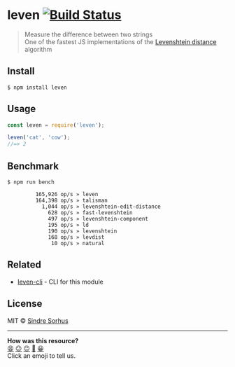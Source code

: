 # leven [![Build Status](https://travis-ci.org/sindresorhus/leven.svg?branch=master)](https://travis-ci.org/sindresorhus/leven)

> Measure the difference between two strings<br>
> One of the fastest JS implementations of the [Levenshtein distance](https://en.wikipedia.org/wiki/Levenshtein_distance) algorithm


## Install

```
$ npm install leven
```


## Usage

```js
const leven = require('leven');

leven('cat', 'cow');
//=> 2
```


## Benchmark

```
$ npm run bench
```

```
         165,926 op/s » leven
         164,398 op/s » talisman
           1,044 op/s » levenshtein-edit-distance
             628 op/s » fast-levenshtein
             497 op/s » levenshtein-component
             195 op/s » ld
             190 op/s » levenshtein
             168 op/s » levdist
              10 op/s » natural
```


## Related

- [leven-cli](https://github.com/sindresorhus/leven-cli) - CLI for this module


## License

MIT © [Sindre Sorhus](https://sindresorhus.com)


<!-- BEGIN GENERATED SECTION DO NOT EDIT -->

---

**How was this resource?**  
[😫](https://airtable.com/shrUJ3t7KLMqVRFKR?prefill_Repository=makersacademy/javascript-web-applications&prefill_File=resources/example-4/node_modules/leven/readme.md&prefill_Sentiment=😫) [😕](https://airtable.com/shrUJ3t7KLMqVRFKR?prefill_Repository=makersacademy/javascript-web-applications&prefill_File=resources/example-4/node_modules/leven/readme.md&prefill_Sentiment=😕) [😐](https://airtable.com/shrUJ3t7KLMqVRFKR?prefill_Repository=makersacademy/javascript-web-applications&prefill_File=resources/example-4/node_modules/leven/readme.md&prefill_Sentiment=😐) [🙂](https://airtable.com/shrUJ3t7KLMqVRFKR?prefill_Repository=makersacademy/javascript-web-applications&prefill_File=resources/example-4/node_modules/leven/readme.md&prefill_Sentiment=🙂) [😀](https://airtable.com/shrUJ3t7KLMqVRFKR?prefill_Repository=makersacademy/javascript-web-applications&prefill_File=resources/example-4/node_modules/leven/readme.md&prefill_Sentiment=😀)  
Click an emoji to tell us.

<!-- END GENERATED SECTION DO NOT EDIT -->
